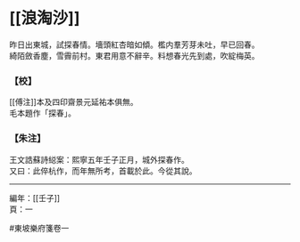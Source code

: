 # [[浪淘沙]]

昨日出東城，試探春情。墻頭紅杏暗如傾。檻内羣芳芽未吐，早已回春。\
綺陌斂香塵，雪霽前村。東君用意不辭辛。料想春光先到處，吹綻梅英。

### 【校】

[[傅注]]本及四印齋景元延祐本俱無。\
毛本題作「探春」。

### 【朱注】

王文誥蘇詩縂案：熙寧五年壬子正月，城外探春作。\
又曰：此倅杭作，而年無所考，首載於此。今從其說。

---

編年：[[壬子]]\
頁：一

#東坡樂府箋卷一
